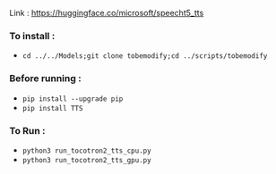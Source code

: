 Link : https://huggingface.co/microsoft/speecht5_tts

### To install : 
- `cd ../../Models;git clone tobemodify;cd ../scripts/tobemodify`

### Before running :
- `pip install --upgrade pip`
- `pip install TTS`

### To Run :
- `python3 run_tocotron2_tts_cpu.py`
- `python3 run_tocotron2_tts_gpu.py`